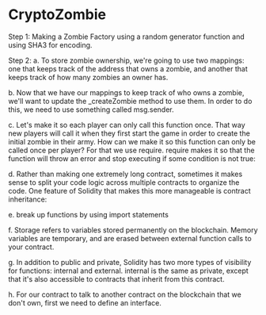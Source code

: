 # CryptoZombie

Step 1: Making a Zombie Factory using a random generator function and using SHA3 for encoding.

Step 2: 
a. To store zombie ownership, we're going to use two mappings: one that keeps track of the address that owns a zombie, and another that keeps track of how many zombies an owner has.

b. Now that we have our mappings to keep track of who owns a zombie, we'll want to update the _createZombie method to use them.
In order to do this, we need to use something called msg.sender.

c. Let's make it so each player can only call this function once. That way new players will call it when they first start the game in order to create the initial zombie in their army.
How can we make it so this function can only be called once per player?
For that we use require. require makes it so that the function will throw an error and stop executing if some condition is not true:

d. Rather than making one extremely long contract, sometimes it makes sense to split your code logic across multiple contracts to organize the code.
One feature of Solidity that makes this more manageable is contract inheritance:

e. break up functions by using import statements

f. Storage refers to variables stored permanently on the blockchain. Memory variables are temporary, and are erased between external function calls to your contract.

g. In addition to public and private, Solidity has two more types of visibility for functions: internal and external.
internal is the same as private, except that it's also accessible to contracts that inherit from this contract. 

h. For our contract to talk to another contract on the blockchain that we don't own, first we need to define an interface.
